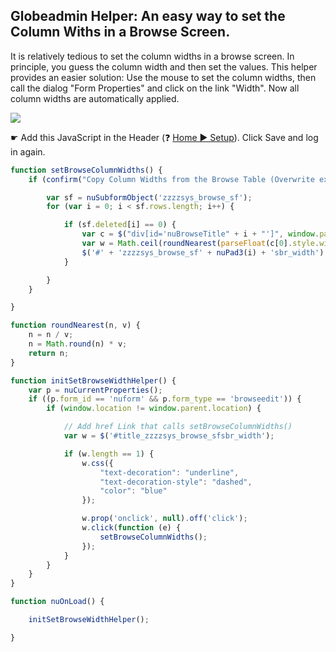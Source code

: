 ## Globeadmin Helper: An easy way to set the Column Withs in a Browse Screen.

It is relatively tedious to set the column widths in a browse screen. In principle, you guess the column width and then set the values.
This helper provides an easier solution: Use the mouse to set the column widths, then call the dialog "Form Properties" and click on the link "Width". 
Now all column widths are automatically applied.

<p align="left">
  <img src="screenshots/setbrowsecolumnwidth.gif">
</p>

☛  Add this JavaScript in the Header (❓ [Home ► Setup](/common/setup_header.gif)). Click Save and log in again.
  
```javascript
function setBrowseColumnWidths() {
    if (confirm("Copy Column Widths from the Browse Table (Overwrite existing values)?")) {

        var sf = nuSubformObject('zzzzsys_browse_sf');
        for (var i = 0; i < sf.rows.length; i++) {

            if (sf.deleted[i] == 0) {
                var c = $("div[id='nuBrowseTitle" + i + "']", window.parent.document);
                var w = Math.ceil(roundNearest(parseFloat(c[0].style.width), 5)).toString();
                $('#' + 'zzzzsys_browse_sf' + nuPad3(i) + 'sbr_width').val(w.replace('px', '')).change();
            }

        }
    }

}

function roundNearest(n, v) {
    n = n / v;
    n = Math.round(n) * v;
    return n;
}

function initSetBrowseWidthHelper() {
    var p = nuCurrentProperties();
    if ((p.form_id == 'nuform' && p.form_type == 'browseedit')) {
        if (window.location != window.parent.location) {

            // Add href Link that calls setBrowseColumnWidths()
            var w = $('#title_zzzzsys_browse_sfsbr_width');

            if (w.length == 1) {
                w.css({
                    "text-decoration": "underline",
                    "text-decoration-style": "dashed",
                    "color": "blue"
                });

                w.prop('onclick', null).off('click');
                w.click(function (e) {
                    setBrowseColumnWidths();
                });
            }
        }
    }
} 

function nuOnLoad() {

    initSetBrowseWidthHelper();

}
```
